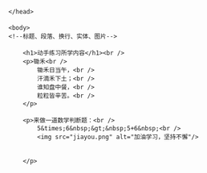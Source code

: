  <!DOCTYPE html>
 <html>
	<head>
		<meta charset="utf-8" >
		<meta name="keywords" content="HTML5,Javascript,前端，java" >
		<meta name="description" content="发布HTML5、js等相关信息" >
		<meta http-equiv=“refresh" content="3; url=https://www.163.com" >
		<title>常用标签练习</title>
	
	</head>
 
	<body>
	<!--标题、段落、换行、实体、图片-->
	
		<h1>动手练习所学内容</h1><br />
		<p>锄禾<br />
			锄禾日当午，<br />
			汗滴禾下土；<br />
			谁知盘中餐，<br />
			粒粒皆辛苦。<br />
		</p>
		
		<p>来做一道数学判断题：<br /> 
			5&times;6&nbsp;&gt;&nbsp;5+6&nbsp;<br />
			<img src="jiayou.png" alt="加油学习，坚持不懈"/>
		
		
		</p>
